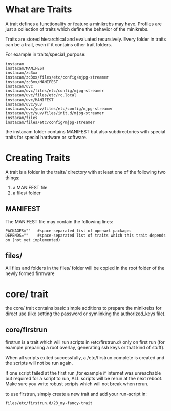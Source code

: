 # What are Traits
A trait defines a functionality or feature a minikrebs may have. 
Profiles are just a collection of traits which define the behavior of the minikrebs.

Traits are stored hierarchical and evaluated recursively. 
Every folder in traits can be a trait, even if it contains other trait folders. 

For example in traits/special_purpose:

    instacam
    instacam/MANIFEST
    instacam/zc3xx
    instacam/zc3xx/files/etc/config/mjpg-streamer
    instacam/zc3xx/MANIFEST
    instacam/uvc
    instacam/uvc/files/etc/config/mjpg-streamer
    instacam/uvc/files/etc/rc.local
    instacam/uvc/MANIFEST
    instacam/uvc/yuv
    instacam/uvc/yuv/files/etc/config/mjpg-streamer
    instacam/uvc/yuv/files/init.d/mjpg-streamer
    instacam/files
    instacam/files/etc/config/mjpg-streamer


the instacam folder contains MANIFEST but also subdirectories with special traits for 
special hardware or software.

# Creating Traits
A trait is a folder in the traits/ directory with at least one of the following two things:

1. a MANIFEST file
2. a files/ folder

## MANIFEST
The MANIFEST file may contain the following lines:

    PACKAGES=""   #space-separated list of openwrt packages
    DEPENDS=""    #space-separated list of traits which this trait depends on (not yet implemented)

## files/
All files and folders in the files/ folder will be copied in the root folder of the newly formed firmware

# core/ trait
the core/ trait contains basic simple additions to prepare the minikrebs for direct use 
(like setting the password or symlinking the authorized_keys file).

## core/firstrun

firstrun is a trait which will run scripts in /etc/firstrun.d/ only on first run (for example 
preparing a root overlay, generating ssh keys or that kind of stuff).

When all scripts exited successfully, a /etc/firstrun.complete is created and the scripts will not be run again.

If one script failed at the first run ,for example if internet was unreachable but required for a script to run,
ALL scripts will be rerun at the next reboot. Make sure you write robust scripts which will not break when rerun.

to use firstrun, simply create a new trait and add your run-script in:

    files/etc/firstrun.d/23_my-fancy-trait


